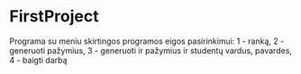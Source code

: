 # FirstProject
Programa su meniu skirtingos programos eigos pasirinkimui: 
1 - ranką, 
2 - generuoti pažymius, 
3 - generuoti ir pažymius ir studentų vardus, pavardes, 
4 - baigti darbą
